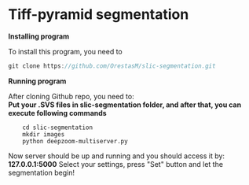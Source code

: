 # Tiff-pyramid segmentation

__**Installing program**__

To install this program, you need to 
    
```javascript
git clone https://github.com/OrestasM/slic-segmentation.git
```
__**Running program**__

After cloning Github repo, you need to:\
    **Put your .SVS files in
    slic-segmentation folder, and after that, you can execute following commands**
```
    cd slic-segmentation
    mkdir images
    python deepzoom-multiserver.py
```

Now server should be up and running and you should access it by:
**127.0.0.1:5000**
Select your settings, press "Set" button and let the segmentation begin!